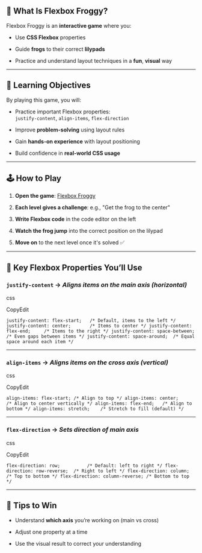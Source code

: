 ## 🐸 What Is Flexbox Froggy?

Flexbox Froggy is an **interactive game** where you:

- Use **CSS Flexbox** properties
    
- Guide **frogs** to their correct **lilypads**
    
- Practice and understand layout techniques in a **fun**, **visual** way
    

---

## 🎯 Learning Objectives

By playing this game, you will:

- Practice important Flexbox properties:  
    `justify-content`, `align-items`, `flex-direction`
    
- Improve **problem-solving** using layout rules
    
- Gain **hands-on experience** with layout positioning
    
- Build confidence in **real-world CSS usage**
    

---

## 🕹️ How to Play

1. **Open the game**: [Flexbox Froggy](https://flexboxfroggy.com/)
    
2. **Each level gives a challenge**: e.g., "Get the frog to the center"
    
3. **Write Flexbox code** in the code editor on the left
    
4. **Watch the frog jump** into the correct position on the lilypad
    
5. **Move on** to the next level once it's solved ✅
    

---

## 🔑 Key Flexbox Properties You’ll Use

### `justify-content` → _Aligns items on the **main axis** (horizontal)_

css

CopyEdit

`justify-content: flex-start;   /* Default, items to the left */ justify-content: center;       /* Items to center */ justify-content: flex-end;     /* Items to the right */ justify-content: space-between; /* Even gaps between items */ justify-content: space-around;  /* Equal space around each item */`

---

### `align-items` → _Aligns items on the **cross axis** (vertical)_

css

CopyEdit

`align-items: flex-start; /* Align to top */ align-items: center;     /* Align to center vertically */ align-items: flex-end;   /* Align to bottom */ align-items: stretch;    /* Stretch to fill (default) */`

---

### `flex-direction` → _Sets direction of main axis_

css

CopyEdit

`flex-direction: row;          /* Default: left to right */ flex-direction: row-reverse;  /* Right to left */ flex-direction: column;       /* Top to bottom */ flex-direction: column-reverse; /* Bottom to top */`

---

## 🧠 Tips to Win

- Understand **which axis** you’re working on (main vs cross)
    
- Adjust one property at a time
    
- Use the visual result to correct your understanding